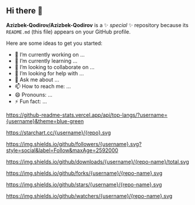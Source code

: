 ## Hi there 👋


**Azizbek-Qodirov/Azizbek-Qodirov** is a ✨ _special_ ✨ repository because its `README.md` (this file) appears on your GitHub profile.

Here are some ideas to get you started:

- 🔭 I’m currently working on ...
- 🌱 I’m currently learning ...
- 👯 I’m looking to collaborate on ...
- 🤔 I’m looking for help with ...
- 💬 Ask me about ...
- 📫 How to reach me: ...
- 😄 Pronouns: ...
- ⚡ Fun fact: ...

https://github-readme-stats.vercel.app/api/top-langs/?username={username}&theme=blue-green

https://starchart.cc/{username}/{repo}.svg

https://img.shields.io/github/followers/{username}.svg?style=social&label=Follow&maxAge=2592000

https://img.shields.io/github/downloads/{username}/{repo-name}/total.svg

https://img.shields.io/github/forks/{username}/{repo-name}.svg

https://img.shields.io/github/stars/{username}/{repo-name}.svg 

https://img.shields.io/github/watchers/{username}/{repo-name}.svg
